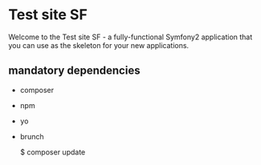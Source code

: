Test site SF
========================

Welcome to the Test site SF - a fully-functional Symfony2
application that you can use as the skeleton for your new applications.

mandatory dependencies
------------------------

* composer
* npm
* yo
* brunch

    $ composer update



